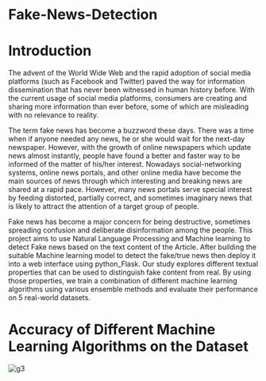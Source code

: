 # Fake-News-Detection

# Introduction
The advent of the World Wide Web and the rapid adoption of social media platforms
(such as Facebook and Twitter) paved the way for information dissemination that has
never been witnessed in human history before. With the current usage of social media
platforms, consumers are creating and sharing more information than ever before, some
of which are misleading with no relevance to reality.

The term fake news has become a buzzword these days. There was a time when if anyone
needed any news, he or she would wait for the next-day newspaper. However, with the
growth of online newspapers which update news almost instantly, people have found a
better and faster way to be informed of the matter of his/her interest. Nowadays
social-networking systems, online news portals, and other online media have become the
main sources of news through which interesting and breaking news are shared at a rapid
pace. However, many news portals serve special interest by feeding distorted, partially
correct, and sometimes imaginary news that is likely to attract the attention of a target
group of people. 

Fake news has become a major concern for being destructive,
sometimes spreading confusion and deliberate disinformation among the people.
This project aims to use Natural Language Processing and Machine learning to detect
Fake news based on the text content of the Article. After building the suitable Machine
learning model to detect the fake/true news then deploy it into a web interface using
python_Flask. Our study explores different textual properties that can be used to
distinguish fake content from real. By using those properties, we train a combination of
different machine learning algorithms using various ensemble methods and evaluate their
performance on 5 real-world datasets.

# Accuracy of Different Machine Learning Algorithms on the Dataset
![g3](https://user-images.githubusercontent.com/55951556/228394514-65c54304-17c7-4bb9-bbed-dcf6d48dbeec.png)
